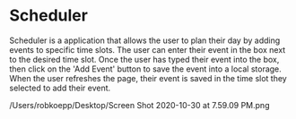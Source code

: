 # Scheduler
Scheduler is a application that allows the user to plan their day by adding events to specific time slots.
The user can enter their event in the box next to the desired time slot. Once the user has typed their event into the box, then click on the 'Add Event' button to save the event into a local storage. 
When the user refreshes the page, their event is saved in the time slot they selected to add their event.  

/Users/robkoepp/Desktop/Screen Shot 2020-10-30 at 7.59.09 PM.png